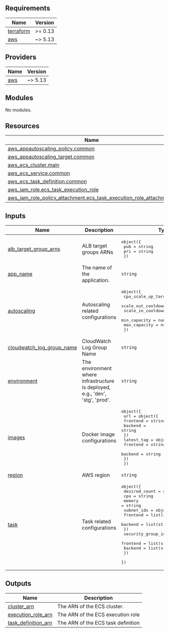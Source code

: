 <!-- BEGIN_TF_DOCS -->
## Requirements

| Name | Version |
|------|---------|
| <a name="requirement_terraform"></a> [terraform](#requirement\_terraform) | >= 0.13 |
| <a name="requirement_aws"></a> [aws](#requirement\_aws) | ~> 5.13 |

## Providers

| Name | Version |
|------|---------|
| <a name="provider_aws"></a> [aws](#provider\_aws) | ~> 5.13 |

## Modules

No modules.

## Resources

| Name | Type |
|------|------|
| [aws_appautoscaling_policy.common](https://registry.terraform.io/providers/hashicorp/aws/latest/docs/resources/appautoscaling_policy) | resource |
| [aws_appautoscaling_target.common](https://registry.terraform.io/providers/hashicorp/aws/latest/docs/resources/appautoscaling_target) | resource |
| [aws_ecs_cluster.main](https://registry.terraform.io/providers/hashicorp/aws/latest/docs/resources/ecs_cluster) | resource |
| [aws_ecs_service.common](https://registry.terraform.io/providers/hashicorp/aws/latest/docs/resources/ecs_service) | resource |
| [aws_ecs_task_definition.common](https://registry.terraform.io/providers/hashicorp/aws/latest/docs/resources/ecs_task_definition) | resource |
| [aws_iam_role.ecs_task_execution_role](https://registry.terraform.io/providers/hashicorp/aws/latest/docs/resources/iam_role) | resource |
| [aws_iam_role_policy_attachment.ecs_task_execution_role_attachments](https://registry.terraform.io/providers/hashicorp/aws/latest/docs/resources/iam_role_policy_attachment) | resource |

## Inputs

| Name | Description | Type | Default | Required |
|------|-------------|------|---------|:--------:|
| <a name="input_alb_target_group_arns"></a> [alb\_target\_group\_arns](#input\_alb\_target\_group\_arns) | ALB target groups ARNs | <pre>object({<br>    pub = string<br>    pri = string<br>  })</pre> | n/a | yes |
| <a name="input_app_name"></a> [app\_name](#input\_app\_name) | The name of the application. | `string` | n/a | yes |
| <a name="input_autoscaling"></a> [autoscaling](#input\_autoscaling) | Autoscaling related configurations | <pre>object({<br>    cpu_scale_up_target_value = number<br>    scale_out_cooldown        = number<br>    scale_in_cooldown         = number<br>    min_capacity              = number<br>    max_capacity              = number<br>  })</pre> | n/a | yes |
| <a name="input_cloudwatch_log_group_name"></a> [cloudwatch\_log\_group\_name](#input\_cloudwatch\_log\_group\_name) | CloudWatch Log Group Name | `string` | n/a | yes |
| <a name="input_environment"></a> [environment](#input\_environment) | The environment where infrastructure is deployed, e.g., 'dev', 'stg', 'prod'. | `string` | n/a | yes |
| <a name="input_images"></a> [images](#input\_images) | Docker image configurations | <pre>object({<br>    url = object({<br>      frontend = string<br>      backend  = string<br>    })<br>    latest_tag = object({<br>      frontend = string<br>      backend  = string<br>    })<br>  })</pre> | n/a | yes |
| <a name="input_region"></a> [region](#input\_region) | AWS region | `string` | n/a | yes |
| <a name="input_task"></a> [task](#input\_task) | Task related configurations | <pre>object({<br>    desired_count = number<br>    cpu           = string<br>    memory        = string<br>    subnet_ids = object({<br>      frontend = list(string)<br>      backend  = list(string)<br>    })<br>    security_group_ids = object({<br>      frontend = list(string)<br>      backend  = list(string)<br>    })<br>  })</pre> | n/a | yes |

## Outputs

| Name | Description |
|------|-------------|
| <a name="output_cluster_arn"></a> [cluster\_arn](#output\_cluster\_arn) | The ARN of the ECS cluster. |
| <a name="output_execution_role_arn"></a> [execution\_role\_arn](#output\_execution\_role\_arn) | The ARN of the ECS execution role |
| <a name="output_task_definition_arn"></a> [task\_definition\_arn](#output\_task\_definition\_arn) | The ARN of the  ECS task definition |
<!-- END_TF_DOCS -->